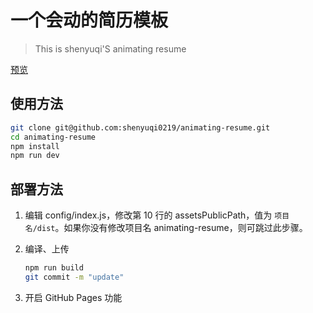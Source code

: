 # 一个会动的简历模板

> This is shenyuqi'S animating resume

[预览](https://shenyuqi0219.github.io/animating-resume/public/)

## 使用方法

``` bash
git clone git@github.com:shenyuqi0219/animating-resume.git
cd animating-resume
npm install
npm run dev
```

## 部署方法


1. 编辑 config/index.js，修改第 10 行的 assetsPublicPath，值为 `项目名/dist`。如果你没有修改项目名 animating-resume，则可跳过此步骤。

2. 编译、上传
    ``` bash
    npm run build 
    git commit -m "update"
    ```

3. 开启 GitHub Pages 功能

